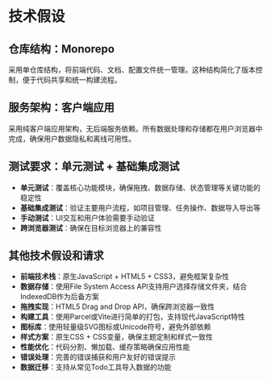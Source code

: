# 技术假设

## 仓库结构：Monorepo
采用单仓库结构，将前端代码、文档、配置文件统一管理。这种结构简化了版本控制，便于代码共享和统一构建流程。

## 服务架构：客户端应用
采用纯客户端应用架构，无后端服务依赖。所有数据处理和存储都在用户浏览器中完成，确保用户数据隐私和离线可用性。

## 测试要求：单元测试 + 基础集成测试
- **单元测试**：覆盖核心功能模块，确保拖拽、数据存储、状态管理等关键功能的稳定性
- **基础集成测试**：验证主要用户流程，如项目管理、任务操作、数据导入导出等
- **手动测试**：UI交互和用户体验需要手动验证
- **跨浏览器测试**：确保在目标浏览器上的兼容性

## 其他技术假设和请求
- **前端技术栈**：原生JavaScript + HTML5 + CSS3，避免框架复杂性
- **数据存储**：使用File System Access API支持用户选择存储文件夹，结合IndexedDB作为后备方案
- **拖拽实现**：HTML5 Drag and Drop API，确保跨浏览器一致性
- **构建工具**：使用Parcel或Vite进行简单的打包，支持现代JavaScript特性
- **图标库**：使用轻量级SVG图标或Unicode符号，避免外部依赖
- **样式方案**：原生CSS + CSS变量，确保主题定制和样式一致性
- **性能优化**：代码分割、懒加载、缓存策略确保应用性能
- **错误处理**：完善的错误捕获和用户友好的错误提示
- **数据迁移**：支持从常见Todo工具导入数据的功能
